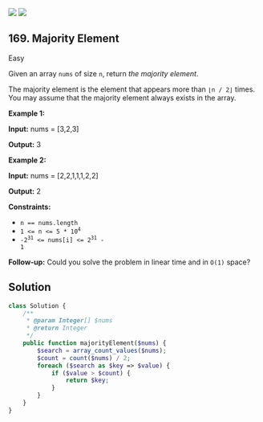 [![](https://img.shields.io/github/stars/LeetCode-in-Php/LeetCode-in-Php?label=Stars&style=flat-square)](https://github.com/LeetCode-in-Php/LeetCode-in-Php)
[![](https://img.shields.io/github/forks/LeetCode-in-Php/LeetCode-in-Php?label=Fork%20me%20on%20GitHub%20&style=flat-square)](https://github.com/LeetCode-in-Php/LeetCode-in-Php/fork)

## 169\. Majority Element

Easy

Given an array `nums` of size `n`, return _the majority element_.

The majority element is the element that appears more than `⌊n / 2⌋` times. You may assume that the majority element always exists in the array.

**Example 1:**

**Input:** nums = [3,2,3]

**Output:** 3 

**Example 2:**

**Input:** nums = [2,2,1,1,1,2,2]

**Output:** 2 

**Constraints:**

*   `n == nums.length`
*   <code>1 <= n <= 5 * 10<sup>4</sup></code>
*   <code>-2<sup>31</sup> <= nums[i] <= 2<sup>31</sup> - 1</code>

**Follow-up:** Could you solve the problem in linear time and in `O(1)` space?

## Solution

```php
class Solution {
    /**
     * @param Integer[] $nums
     * @return Integer
     */
    public function majorityElement($nums) {
        $search = array_count_values($nums);
        $count = count($nums) / 2;
        foreach ($search as $key => $value) {
            if ($value > $count) {
                return $key;
            }
        }
    }
}
```